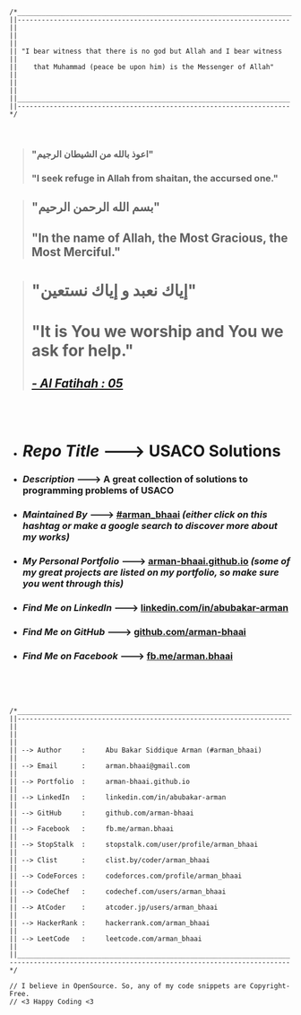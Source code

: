 ```text
/*______________________________________________________________________
||--------------------------------------------------------------------||
||                                                                    ||
|| "I bear witness that there is no god but Allah and I bear witness  ||
||    that Muhammad (peace be upon him) is the Messenger of Allah"    ||
||                                                                    ||
||____________________________________________________________________||
||--------------------------------------------------------------------*/
```
<br />

> ### "اعوذ بالله من الشیطان الرجیم"
> ### "I seek refuge in Allah from shaitan, the accursed one."
 
> ## "بسم الله الرحمن الرحيم"
> ## "In the name of Allah, the Most Gracious, the Most Merciful."
 
> # "إياك نعبد و إياك نستعين"
> # "It is You we worship and You we ask for help."
> ## [*- Al Fatihah : 05*](https://quran.com/1/5?translations=20)
<br />
<br />


* # *Repo Title* ---> **USACO Solutions**
* ### *Description* ---> **A great collection of solutions to programming problems of USACO**
* ### *Maintained By* ---> **[#arman_bhaai](https://www.google.com/search?q=%23arman_bhaai&oq=%23arman_bhaai)** *(either click on this hashtag or make a google search to discover more about my works)*
* ### *My Personal Portfolio* ---> **[arman-bhaai.github.io](https://arman-bhaai.github.io)** *(some of my great projects are listed on my portfolio, so make sure you went through this)*
* ### *Find Me on LinkedIn* ---> **[linkedin.com/in/abubakar-arman](https://www.linkedin.com/in/abubakar-arman)**
* ### *Find Me on GitHub* ---> **[github.com/arman-bhaai](https://github.com/arman-bhaai)**
* ### *Find Me on Facebook* ---> **[fb.me/arman.bhaai](https://www.facebook.com/arman.bhaai)**
<br />
<br />
<br />

```text
/*______________________________________________________________________
||--------------------------------------------------------------------||
||                                                                    ||
|| --> Author     :     Abu Bakar Siddique Arman (#arman_bhaai)       ||
|| --> Email      :     arman.bhaai@gmail.com                         ||
|| --> Portfolio  :     arman-bhaai.github.io                         ||
|| --> LinkedIn   :     linkedin.com/in/abubakar-arman                ||
|| --> GitHub     :     github.com/arman-bhaai                        ||
|| --> Facebook   :     fb.me/arman.bhaai                             ||
|| --> StopStalk  :     stopstalk.com/user/profile/arman_bhaai        ||
|| --> Clist      :     clist.by/coder/arman_bhaai                    ||
|| --> CodeForces :     codeforces.com/profile/arman_bhaai            ||
|| --> CodeChef   :     codechef.com/users/arman_bhaai                ||
|| --> AtCoder    :     atcoder.jp/users/arman_bhaai                  ||
|| --> HackerRank :     hackerrank.com/arman_bhaai                    ||
|| --> LeetCode   :     leetcode.com/arman_bhaai                      ||
||____________________________________________________________________||
----------------------------------------------------------------------*/

// I believe in OpenSource. So, any of my code snippets are Copyright-Free.
// <3 Happy Coding <3
```